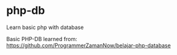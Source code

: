 # php-db
Learn basic php with database

Basic PHP-DB learned from: https://github.com/ProgrammerZamanNow/belajar-php-database

